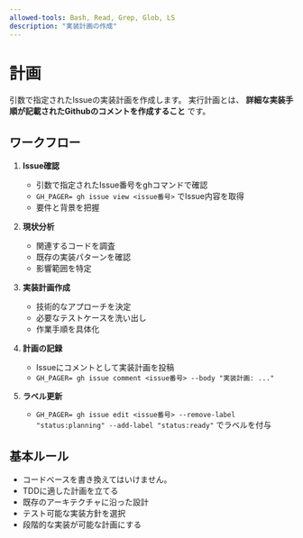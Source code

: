 ```yaml
---
allowed-tools: Bash, Read, Grep, Glob, LS
description: "実装計画の作成"
---
```


# 計画

引数で指定されたIssueの実装計画を作成します。
実行計画とは、 **詳細な実装手順が記載されたGithubのコメントを作成すること** です。

## ワークフロー

1. **Issue確認**
   - 引数で指定されたIssue番号をghコマンドで確認
   - `GH_PAGER= gh issue view <issue番号>` でIssue内容を取得
   - 要件と背景を把握

2. **現状分析**
   - 関連するコードを調査
   - 既存の実装パターンを確認
   - 影響範囲を特定

3. **実装計画作成**
   - 技術的なアプローチを決定
   - 必要なテストケースを洗い出し
   - 作業手順を具体化

4. **計画の記録**
   - Issueにコメントとして実装計画を投稿
   - `GH_PAGER= gh issue comment <issue番号> --body "実装計画: ..."`

5. **ラベル更新**
   - `GH_PAGER= gh issue edit <issue番号> --remove-label "status:planning" --add-label "status:ready"` でラベルを付与

## 基本ルール

- コードベースを書き換えてはいけません。
- TDDに適した計画を立てる
- 既存のアーキテクチャに沿った設計
- テスト可能な実装方針を選択
- 段階的な実装が可能な計画にする